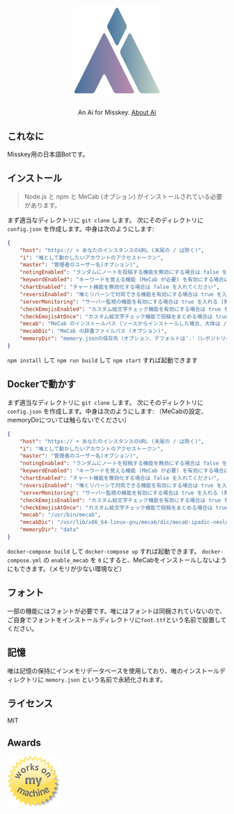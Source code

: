 <h1><p align="center"><img src="./ai.svg" alt="唯" height="200"></p></h1>
<p align="center">An Ai for Misskey. <a href="./torisetu.md">About Ai</a></p>

## これなに
Misskey用の日本語Botです。

## インストール
> Node.js と npm と MeCab (オプション) がインストールされている必要があります。

まず適当なディレクトリに `git clone` します。
次にそのディレクトリに `config.json` を作成します。中身は次のようにします:
``` json
{
	"host": "https:// + あなたのインスタンスのURL (末尾の / は除く)",
	"i": "唯として動かしたいアカウントのアクセストークン",
	"master": "管理者のユーザー名(オプション)",
	"notingEnabled": "ランダムにノートを投稿する機能を無効にする場合は false を入れる",
	"keywordEnabled": "キーワードを覚える機能 (MeCab が必要) を有効にする場合は true を入れる (無効にする場合は false)",
	"chartEnabled": "チャート機能を無効化する場合は false を入れてください",
	"reversiEnabled": "唯とリバーシで対局できる機能を有効にする場合は true を入れる (無効にする場合は false)",
	"serverMonitoring": "サーバー監視の機能を有効にする場合は true を入れる (無効にする場合は false)",
	"checkEmojisEnabled": "カスタム絵文字チェック機能を有効にする場合は true を入れる (無効にする場合は false)",
	"checkEmojisAtOnce": "カスタム絵文字チェック機能で投稿をまとめる場合は true を入れる (まとめない場合は false)",
	"mecab": "MeCab のインストールパス (ソースからインストールした場合、大体は /usr/local/bin/mecab)",
	"mecabDic": "MeCab の辞書ファイルパス (オプション)",
	"memoryDir": "memory.jsonの保存先（オプション、デフォルトは'.'（レポジトリのルートです））"
}
```
`npm install` して `npm run build` して `npm start` すれば起動できます

## Dockerで動かす
まず適当なディレクトリに `git clone` します。
次にそのディレクトリに `config.json` を作成します。中身は次のようにします:
（MeCabの設定、memoryDirについては触らないでください）
``` json
{
	"host": "https:// + あなたのインスタンスのURL (末尾の / は除く)",
	"i": "唯として動かしたいアカウントのアクセストークン",
	"master": "管理者のユーザー名(オプション)",
	"notingEnabled": "ランダムにノートを投稿する機能を無効にする場合は false を入れる",
	"keywordEnabled": "キーワードを覚える機能 (MeCab が必要) を有効にする場合は true を入れる (無効にする場合は false)",
	"chartEnabled": "チャート機能を無効化する場合は false を入れてください",
	"reversiEnabled": "唯とリバーシで対局できる機能を有効にする場合は true を入れる (無効にする場合は false)",
	"serverMonitoring": "サーバー監視の機能を有効にする場合は true を入れる (無効にする場合は false)",
	"checkEmojisEnabled": "カスタム絵文字チェック機能を有効にする場合は true を入れる (無効にする場合は false)",
	"checkEmojisAtOnce": "カスタム絵文字チェック機能で投稿をまとめる場合は true を入れる (まとめない場合は false)",
	"mecab": "/usr/bin/mecab",
	"mecabDic": "/usr/lib/x86_64-linux-gnu/mecab/dic/mecab-ipadic-neologd/",
	"memoryDir": "data"
}
```
`docker-compose build` して `docker-compose up` すれば起動できます。
`docker-compose.yml` の `enable_mecab` を `0` にすると、MeCabをインストールしないようにもできます。（メモリが少ない環境など）

## フォント
一部の機能にはフォントが必要です。唯にはフォントは同梱されていないので、ご自身でフォントをインストールディレクトリに`font.ttf`という名前で設置してください。

## 記憶
唯は記憶の保持にインメモリデータベースを使用しており、唯のインストールディレクトリに `memory.json` という名前で永続化されます。

## ライセンス
MIT

## Awards
<img src="./WorksOnMyMachine.png" alt="Works on my machine" height="120">
